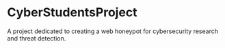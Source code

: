 # CyberStudentsProject
A project dedicated to creating a web honeypot for cybersecurity research and threat detection.
